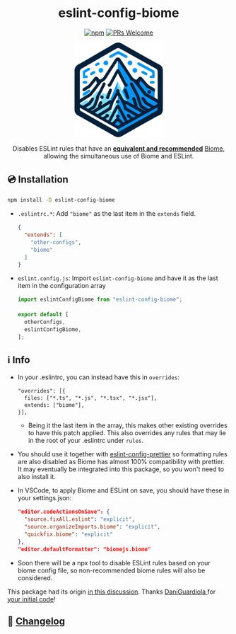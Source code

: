 <div align="center">

# eslint-config-biome

[![npm](https://img.shields.io/npm/v/eslint-config-biome)](https://www.npmjs.com/package/eslint-config-biome)
[![PRs Welcome](https://img.shields.io/badge/PRs-welcome-brightgreen.svg?style=flat-square)](http://makeapullrequest.com)


<img src="logo.svg" alt="logo" width="200"/>


<br/>

Disables ESLint rules that have an [**equivalent and recommended**](https://github.com/biomejs/biome/discussions/3) [Biome](https://biomejs.dev/), allowing the simultaneous use of Biome and ESLint.

</div>


## 💿 Installation

```bash
npm install -D eslint-config-biome
```

- `.eslintrc.*`: Add `"biome"` as the last item in the `extends` field.

    ```json
    {
      "extends": [
        "other-configs",
        "biome"
      ]
    }
    ```

- `eslint.config.js`: Import `eslint-config-biome` and have it as the last item in the configuration array

    ```js
    import eslintConfigBiome from "eslint-config-biome";

    export default [
      otherConfigs,
      eslintConfigBiome,
    ];
    ```

## ℹ️ Info

- In your .eslintrc, you can instead have this in `overrides`:

    ```
    "overrides": [{
      files: ["*.ts", "*.js", "*.tsx", "*.jsx"],
      extends: ["biome"],
    }],
    ```

    - Being it the last item in the array, this makes other existing overrides to have this patch applied. This also overrides any rules that may lie in the root of your .eslintrc under `rules`.

- You should use it together with [eslint-config-prettier](https://github.com/prettier/eslint-config-prettier) so formatting rules are also disabled as Biome has almost 100% compatibility with prettier. It may eventually be integrated into this package, so you won't need to also install it.

- In VSCode, to apply Biome and ESLint on save, you should have these in your settings.json:

    ```json
    "editor.codeActionsOnSave": {
      "source.fixAll.eslint": "explicit",
      "source.organizeImports.biome": "explicit",
      "quickfix.biome": "explicit"
    },
    "editor.defaultFormatter": "biomejs.biome"
    ```

- Soon there will be a npx tool to disable ESLint rules based on your biome config file, so non-recommended biome rules will also be considered.

This package had its origin [in this discussion](https://github.com/biomejs/biome/discussions/3#discussioncomment-7876363). Thanks [DaniGuardiola
](https://github.com/DaniGuardiola) for [your initial code](https://github.com/biomejs/biome/discussions/3#discussioncomment-7910787)!


## 📰 [Changelog](CHANGELOG.md)
